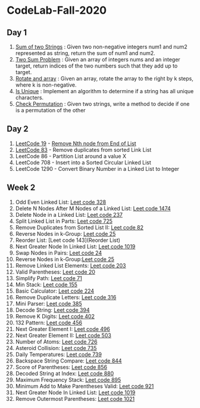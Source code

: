 # CodeLab-Fall-2020

## Day 1

1. [Sum of two Strings](https://github.com/HappyCoder29/CodeLab-Fall-2020/blob/master/SumTwoStrings/src/edu/northeastern/ashish/Main.java) : Given two non-negative integers num1 and num2 represented as string, return the sum of num1 and num2.
2. [Two Sum Problem](https://github.com/HappyCoder29/CodeLab-Fall-2020/blob/master/TwoSum/src/edu/northeastern/ashish/Main.java) : Given an array of integers nums and an integer target, return indices of the two numbers such that they add up to target.
3. [Rotate and array](https://github.com/HappyCoder29/CodeLab-Fall-2020/blob/master/RotateArray/src/edu/northeastern/ashish/Main.java) : Given an array, rotate the array to the right by k steps, where k is non-negative.
4. [Is Unique](https://github.com/HappyCoder29/CodeLab-Fall-2020/blob/master/AllUnique/src/edu/northeastern/ashish/Main.java) : Implement an algorithm to determine if a string has all unique characters.
5. [Check Permutation](https://github.com/HappyCoder29/CodeLab-Fall-2020/blob/master/IsPermutation/src/edu/northeastern/ashish/Main.java) : Given two strings, write a method to decide if one is a permutation of the
other

## Day 2


1. [LeetCode 19](https://leetcode.com/problems/remove-nth-node-from-end-of-list) -  [Remove Nth node from End of List](https://github.com/HappyCoder29/CodeLab-Fall-2020/tree/master/NthFromEndLinkList/src/edu/northeastern/ashish)
2. [LeetCode 83](https://leetcode.com/problems/remove-duplicates-from-sorted-list) -  Remove duplicates from sorted Link List
3. LeetCode 86 -  Partition List around a value X 
4. LeetCode 708 - Insert into a Sorted Circular Linked List
5. LeetCode 1290 - Convert Binary Number in a Linked List to Integer 



## Week 2
1. Odd Even Linked List: [Leet code 328](https://leetcode.com/problems/odd-even-linked-list)
2. Delete N Nodes After M Nodes of a Linked List: [Leet code 1474](https://leetcode.com/problems/delete-n-nodes-after-m-nodes-of-a-linked-list)
3. Delete Node in a Linked List: [Leet code 237](https://leetcode.com/problems/delete-node-in-a-linked-list)
4. Split Linked List in Parts: [Leet code 725](https://leetcode.com/problems/split-linked-list-in-parts)
5. Remove Duplicates from Sorted List II: [Leet code 82](https://leetcode.com/problems/remove-duplicates-from-sorted-list-ii)
6. Reverse Nodes in k-Group: [Leet code 25](https://leetcode.com/problems/reverse-nodes-in-k-group)
7. Reorder List: [Leet code 143](Reorder List)
8. Next Greater Node In Linked List: [Leet code 1019](https://leetcode.com/problems/next-greater-node-in-linked-list)
9. Swap Nodes in Pairs: [Leet code 24](https://leetcode.com/problems/swap-nodes-in-pairs)
10. Reverse Nodes in k-Group:[Leet code 25](https://leetcode.com/problems/reverse-nodes-in-k-group)
11. Remove Linked List Elements: [Leet code 203](https://leetcode.com/problems/remove-linked-list-elements)
12. Valid Parentheses: [Leet code 20](https://leetcode.com/problems/valid-parentheses)
13. Simplify Path: [Leet code 71](https://leetcode.com/problems/simplify-path)
14. Min Stack: [Leet code 155](https://leetcode.com/problems/min-stack)
15. Basic Calculator: [Leet code 224](https://leetcode.com/problems/basic-calculator)
16. Remove Duplicate Letters: [Leet code 316](https://leetcode.com/problems/remove-duplicate-letters)
17. Mini Parser: [Leet code 385](https://leetcode.com/problems/mini-parser)
18. Decode String: [Leet code 394](https://leetcode.com/problems/decode-string)
19. Remove K Digits: [Leet code 402](https://leetcode.com/problems/remove-k-digits)
20. 132 Pattern: [Leet code 456](https://leetcode.com/problems/132-pattern)
21. Next Greater Element I: [Leet code 496](https://leetcode.com/problems/next-greater-element-i)
22. Next Greater Element II: [Leet code 503](https://leetcode.com/problems/next-greater-element-ii)
23. Number of Atoms: [Leet code 726](https://leetcode.com/problems/number-of-atoms)
24. Asteroid Collision: [Leet code 735](https://leetcode.com/problems/asteroid-collision)
25. Daily Temperatures: [Leet code 739](https://leetcode.com/problems/daily-temperatures)
26. Backspace String Compare: [Leet code 844](https://leetcode.com/problems/backspace-string-compare)
27. Score of Parentheses: [Leet code 856](https://leetcode.com/problems/score-of-parentheses)
28. Decoded String at Index: [Leet code 880](https://leetcode.com/problems/decoded-string-at-index)
29. Maximum Frequency Stack: [Leet code 895](https://leetcode.com/problems/maximum-frequency-stack)
30. Minimum Add to Make Parentheses Valid: [Leet code 921](https://leetcode.com/problems/minimum-add-to-make-parentheses-valid)
31. Next Greater Node In Linked List: [Leet code 1019](https://leetcode.com/problems/next-greater-node-in-linked-list)
32. Remove Outermost Parentheses: [Leet code 1021](https://leetcode.com/problems/remove-outermost-parentheses)
